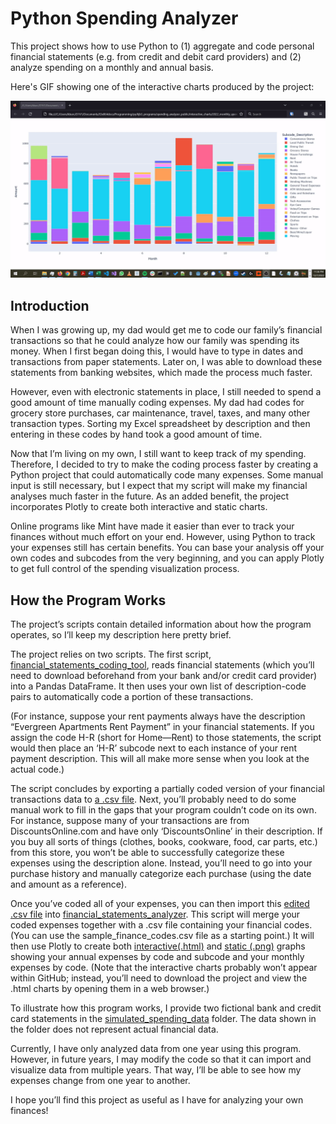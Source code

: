 # Python Spending Analyzer
This project shows how to use Python to (1) aggregate and code personal financial statements (e.g. from credit and debit card providers) and (2) analyze spending on a monthly and annual basis. 

Here's GIF showing one of the interactive charts produced by the project: 

<img src = https://raw.githubusercontent.com/kburchfiel/python_spending_analyzer/master/project_media/interactive_graph_example.gif width="800">

## Introduction
When I was growing up, my dad would get me to code our family’s financial transactions so that he could analyze how our family was spending its money. When I first began doing this, I would have to type in dates and transactions from paper statements. Later on, I was able to download these statements from banking websites, which made the process much faster. 

However, even with electronic statements in place, I still needed to spend a good amount of time manually coding expenses. My dad had codes for grocery store purchases, car maintenance, travel, taxes, and many other transaction types. Sorting my Excel spreadsheet by description and then entering in these codes by hand took a good amount of time.

Now that I’m living on my own, I still want to keep track of my spending. Therefore, I decided to try to make the coding process faster by creating a Python project that could automatically code many expenses. Some manual input is still necessary, but I expect that my script will make my financial analyses much faster in the future. As an added benefit, the project incorporates Plotly to create both interactive and static charts.

Online programs like Mint have made it easier than ever to track your finances without much effort on your end. However, using Python to track your expenses still has certain benefits. You can base your analysis off your own codes and subcodes from the very beginning, and you can apply Plotly to get full control of the spending visualization process.

## How the Program Works
The project’s scripts contain detailed information about how the program operates, so I’ll keep my description here pretty brief. 

The project relies on two scripts. The first script, [financial_statements_coding_tool](https://github.com/kburchfiel/python_spending_analyzer/blob/master/financial_statements_coding_tool_public.ipynb), reads financial statements (which you’ll need to download beforehand from your bank and/or credit card provider) into a Pandas DataFrame. It then uses your own list of description-code pairs to automatically code a portion of these transactions. 

(For instance, suppose your rent payments always have the description “Evergreen Apartments Rent Payment” in your financial statements. If you assign the code H-R (short for Home—Rent) to those statements, the script would then place an ‘H-R’ subcode next to each instance of your rent payment description. This will all make more sense when you look at the actual code.)

The script concludes by exporting a partially coded version of your financial transactions data to [a .csv file](https://github.com/kburchfiel/python_spending_analyzer/blob/master/coded_transactions/2022_finances_updated_in_python.csv). Next, you’ll probably need to do some manual work to fill in the gaps that your program couldn’t code on its own. For instance, suppose many of your transactions are from DiscountsOnline.com and have only ‘DiscountsOnline’ in their description. If you buy all sorts of things (clothes, books, cookware, food, car parts, etc.) from this store, you won’t be able to successfully categorize these expenses using the description alone. Instead, you’ll need to go into your purchase history and manually categorize each purchase (using the date and amount as a reference). 

Once you’ve coded all of your expenses, you can then import this [edited .csv file](https://github.com/kburchfiel/python_spending_analyzer/blob/master/coded_transactions/2022_finances_updated_in_python_edited.csv) into [financial_statements_analyzer](https://github.com/kburchfiel/python_spending_analyzer/blob/master/financial_statements_analyzer_v3_public.ipynb). This script will merge your coded expenses together with a .csv file containing your financial codes. (You can use the sample_finance_codes.csv file as a starting point.) It will then use Plotly to create both [interactive(.html)](https://github.com/kburchfiel/python_spending_analyzer/tree/master/interactive_charts) and [static (.png)](https://github.com/kburchfiel/python_spending_analyzer/tree/master/static_charts) graphs showing your annual expenses by code and subcode and your monthly expenses by code. (Note that the interactive charts probably won’t appear within GitHub; instead, you’ll need to download the project and view the .html charts by opening them in a web browser.) 

To illustrate how this program works, I provide two fictional bank and credit card statements in the [simulated_spending_data](https://github.com/kburchfiel/python_spending_analyzer/tree/master/simulated_spending_data) folder. The data shown in the folder does not represent actual financial data. 

Currently, I have only analyzed data from one year using this program. However, in future years, I may modify the code so that it can import and visualize data from multiple years. That way, I’ll be able to see how my expenses change from one year to another.

I hope you’ll find this project as useful as I have for analyzing your own finances!
